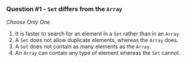 ### Question #1 - `Set` differs from the `Array`

*Choose Only One*

1. It is faster to search for an element in a `Set` rather than in an `Array`.
1. A `Set` does not allow duplicate elements, whereas the `Array` does.
1. A `Set` does not contain as many elements as the `Array`.
1. An `Array` can contain any type of element whereas the `Set` cannot.

